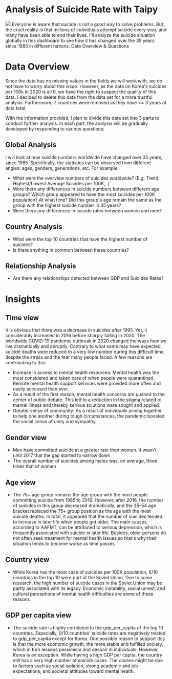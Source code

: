 # Analysis of Suicide Rate with Taipy 
![]([https://github.com/Your_Repository_Name/Your_GIF_Name.gif](https://github.com/chinph/Suicide-Rate-Dashboard-Using-Taipy-Package/blob/main/stylekit_dark%20(1).gif))
Everyone is aware that suicide is not a good way to solve problems. But, the cruel reality is that millions of individuals attempt suicide every year, and many have been able to end their lives. I'll analyze the suicide situation globally in this dashboard to see how it has changed over the 35 years since 1985 in different nations.
Data Overview & Questions

# Data Overview
Since the data has no missing values in the fields we will work with, we do not have to worry about this issue. However, as the data on Korea's suicides per 100k in 2020 is all 0, we have the right to suspect the quality of this data. I decided to delete this data from the data set for a more trustful analysis. Furthermore, 7 countries were removed as they have <= 3 years of data total. 

With the information provided, I plan to divide this data set into 3 parts to conduct further analysis. In each part, the analysis will be gradually developed by responding to various questions:

## Global Analysis
I will look at how suicide numbers worldwide have changed over 35 years, since 1985. Specifically, the statistics can be observed from different angles: ages, genders, generations, etc. For example:
- What were the overview numbers of suicides worldwide? (E.g: Trend, Highest/Lowest Average Suicides per 100K,..)
- Were there any differences in suicide numbers between different age groups? Which group appeared to have the most suicides per 100K population? At what time? Did this group's age remain the same as the group with the highest suicide number in 35 years? 
- Were there any differences in suicide rates between women and men?

## Country Analysis
- What were the top 10 countries that have the highest number of suicides? 
- Is there anything in common between these countries? 

## Relationship Analysis
- Are there any relationships detected between GDP and Suicides Rates?

# Insights

## Time view
It is obvious that there was a decrease in suicides after 1995. Yet, it considerably increased in 2016 before sharply falling in 2020. The worldwide COVID-19 pandemic outbreak in 2020 changed the ways how we live dramatically and abruptly. Contrary to what some may have expected, suicide deaths were reduced to a very low number during this difficult time, despite the stress and the fear many people faced. A few reasons are contributing to this: 
- Increase in access to mental health resources: Mental health was the most considered and taken care of when people were quarantined. Remote mental health support services were provided more often and easily accessed than ever.
- As a result of the first reason, mental health concerns are pushed to the center of public debate. This led to a reduction in the stigma related to mental illness and thereby serious solutions were sought and applied.
- Greater sense of community: As a result of individuals joining together to help one another during tough circumstances, the pandemic boosted the social sense of unity and sympathy.  

## Gender view
- Men have committed suicide at a greater rate than women. It wasn't until 2017 that the gap started to narrow down  
- The overall number of suicides among males was, on average, three times that of women  

## Age view 
- The 75+ age group remains the age group with the most people committing suicide from 1985 to 2016. However, after 2016, the number of suicides in this group decreased dramatically, and the 35–54 age bracket replaced the 75+ group position as the age with the most suicide deaths. In total, it appeared that the number of suicides tended to increase in later life when people got older. The main causes, according to AAFMT, can be attributed to serious depression, which is frequently associated with suicide in later life. Besides, older persons do not often seek treatment for mental health issues so that's why their situation tends to become worse as time passes  

## Country view
- While Korea has the most case of suicides per 100K population, 6/10 countries in the top 10 were part of the Soviet Union. Due to some research, the high number of suicide cases in the Soviet Union may be partly associated with its legacy. Economic instability, social unrest, and cultural perceptions of mental health difficulties are some of these reasons

## GDP per capita view
- The suicide rate is highly correlated to the gdp_per_capita of the top 10 countries. Especially, 9/10 countries' suicide rates are negatively related to gdp_per_capita except for Korea. One possible reason to support this is that the more economic growth, the more stable and fulfilled society, which in turn lessens pessimism and despair in individuals. However, Korea is an exception. While having a high GDP per capita, the country still has a very high number of suicide cases. The causes might be due to factors such as social isolation, strong academic and job expectations, and societal attitudes toward mental health.
